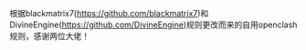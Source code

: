 根据blackmatrix7(https://github.com/blackmatrix7)和DivineEngine(https://github.com/DivineEngine)规则更改而来的自用openclash规则，感谢两位大佬！
